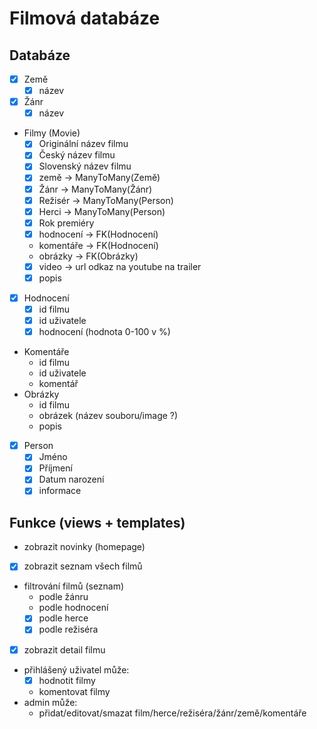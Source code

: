 # Filmová databáze

## Databáze
- [x] Země
  - [x] název
- [x] Žánr
  - [x] název 
- Filmy (Movie)
  - [x] Originální název filmu
  - [x] Český název filmu
  - [x] Slovenský název filmu
  - [x] země -> ManyToMany(Země)
  - [x] Žánr -> ManyToMany(Žánr)
  - [x] Režisér -> ManyToMany(Person)
  - [x] Herci -> ManyToMany(Person)
  - [x] Rok premiéry
  - [x] hodnocení -> FK(Hodnocení)
  - komentáře -> FK(Hodnocení)
  - obrázky -> FK(Obrázky)
  - [x] video -> url odkaz na youtube na trailer
  - [x] popis
- [x] Hodnocení
  - [x] id filmu
  - [x] id uživatele
  - [x] hodnocení (hodnota 0-100 v %)
- Komentáře
  - id filmu
  - id uživatele
  - komentář
- Obrázky
  - id filmu
  - obrázek (název souboru/image ?)
  - popis
- [x] Person
  - [x] Jméno
  - [x] Příjmení
  - [x] Datum narození
  - [x] informace

## Funkce (views + templates)
- zobrazit novinky (homepage)
- [x] zobrazit seznam všech filmů
- filtrování filmů (seznam) 
  - podle žánru
  - podle hodnocení
  - [x] podle herce
  - [x] podle režiséra
- [x] zobrazit detail filmu
- přihlášený uživatel může:
  - [x] hodnotit filmy
  - komentovat filmy
- admin může:
  - přidat/editovat/smazat film/herce/režiséra/žánr/země/komentáře
